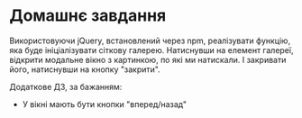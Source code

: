 # Домашнє завдання

Використовуючи jQuery, встановлений через npm, реалізувати функцію, яка буде ініціалізувати сіткову галерею. 
Натиснувши на елемент галереї, відкрити модальне вікно з картинкою, по які ми натискали. І закривати його, натиснувши 
на кнопку "закрити".

Додаткове ДЗ, за бажанням:

- У вікні мають бути кнопки "вперед/назад"